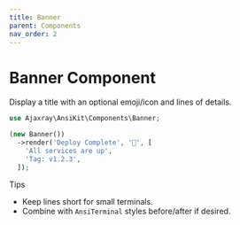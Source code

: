 ```yaml
---
title: Banner
parent: Components
nav_order: 2
---
```


# Banner Component

Display a title with an optional emoji/icon and lines of details.

```php
use Ajaxray\AnsiKit\Components\Banner;

(new Banner())
  ->render('Deploy Complete', '🚀', [
    'All services are up',
    'Tag: v1.2.3',
  ]);
```

Tips
- Keep lines short for small terminals.
- Combine with `AnsiTerminal` styles before/after if desired.
